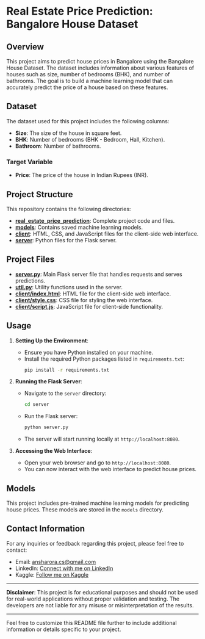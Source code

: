 # Real Estate Price Prediction: Bangalore House Dataset

## Overview
This project aims to predict house prices in Bangalore using the Bangalore House Dataset. The dataset includes information about various features of houses such as size, number of bedrooms (BHK), and number of bathrooms. The goal is to build a machine learning model that can accurately predict the price of a house based on these features.

## Dataset
The dataset used for this project includes the following columns:
- **Size**: The size of the house in square feet.
- **BHK**: Number of bedrooms (BHK - Bedroom, Hall, Kitchen).
- **Bathroom**: Number of bathrooms.
  
### Target Variable
- **Price**: The price of the house in Indian Rupees (INR).

## Project Structure
This repository contains the following directories:
- **[real_estate_price_prediction](./real_estate_price_prediction)**: Complete project code and files.
- **[models](./models)**: Contains saved machine learning models.
- **[client](./client)**: HTML, CSS, and JavaScript files for the client-side web interface.
- **[server](./server)**: Python files for the Flask server.
  
## Project Files
- **[server.py](./server/server.py)**: Main Flask server file that handles requests and serves predictions.
- **[util.py](./server/util.py)**: Utility functions used in the server.
- **[client/index.html](./client/index.html)**: HTML file for the client-side web interface.
- **[client/style.css](./client/style.css)**: CSS file for styling the web interface.
- **[client/script.js](./client/script.js)**: JavaScript file for client-side functionality.

## Usage
1. **Setting Up the Environment**:
   - Ensure you have Python installed on your machine.
   - Install the required Python packages listed in `requirements.txt`:
     ```bash
     pip install -r requirements.txt
     ```

2. **Running the Flask Server**:
   - Navigate to the `server` directory:
     ```bash
     cd server
     ```
   - Run the Flask server:
     ```bash
     python server.py
     ```
   - The server will start running locally at `http://localhost:8080`.

3. **Accessing the Web Interface**:
   - Open your web browser and go to `http://localhost:8080`.
   - You can now interact with the web interface to predict house prices.

## Models
This project includes pre-trained machine learning models for predicting house prices. These models are stored in the `models` directory.

## Contact Information
For any inquiries or feedback regarding this project, please feel free to contact:
- Email: ansharora.cs@gmail.com
- LinkedIn: [Connect with me on LinkedIn](https://www.linkedin.com/in/ansh-arora-data-scientist)
- Kaggle: [Follow me on Kaggle](https://www.kaggle.com/ansh1529)

---

**Disclaimer**: This project is for educational purposes and should not be used for real-world applications without proper validation and testing. The developers are not liable for any misuse or misinterpretation of the results.

---

Feel free to customize this README file further to include additional information or details specific to your project.
